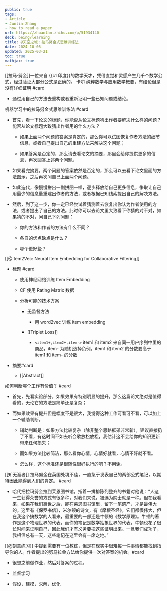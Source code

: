 ```yaml
---
public: true
tags:
- Article
- Junlin Zhang
- how to read a paper
url: https://zhuanlan.zhihu.com/p/51934140
deck: being/learning
title: @天空之城：拉马努金式思维训练法
date: 2024-10-05
updated: 2025-03-21
toc: true
mathjax: true
---
```


[[拉马·努金]]一位来自 {{c1 印度}}的数学天才，凭借直觉和灵感产生几千个数学公式，经过验证大部分公式是正确的。
卡尔 纯粹数学与应用数学概要，有结论但是没有详细证明 #card
  + 通过用自己的方法去重构或者重新证明一些已知问题或结论。

机器学习中的拉马努金式思维训练法 #card
  + 首先，看一下论文的标题，你能否从论文标题猜出作者要解决什么样的问题？能否从论文标题大致猜出作者用的什么方法？

    + 如果上面两个问题的答案是肯定的，那么你可以试图恢复作者方法的细节信息，或者自己提出自己的重建方法来解决这个问题；

    + 如果答案是否定的，那么请去看论文的摘要，那里会给你提供更多的信息，再次回答上述两个问题。

  + 如果看完摘要，两个问题的答案依然是否定的，那么可以去看下论文里面的方法图示，之后再次问自己上面两个问题。

  + 如此迭代，像慢慢拼出一副拼图一样，逐步释放给自己更多信息，争取让自己用最少的信息量重建出作者的方法，或者根据已知线索提出自己的解决方法。

  + 然后，到了这一步，你一定已经尝试着猜测着去恢复出你认为作者使用的方法，或者提出了自己的方法。此时你可以去论文里大致看下你猜的对不对，如果猜的不对，问自己下列问题：

    + 你的方法和作者的方法有什么不同？

    + 各自的优点缺点是什么？

    + 哪个更好些？

[[@Item2Vec: Neural Item Embedding for Collaborative Filtering]]

  + 标题 #card
    + 使用神经网络训练 Item Embedding

    + CF 使用 Rating Matrix 数据

    + 分析可能的技术方案

      + 无监督方法

        + 用 word2vec 训练 item embedding

      + [[Triplet Loss]]

        + `<item1+,item2+,item->` item1 和 item2 来自同一用户序列中里的商品，item- 为随机选择负例。item1 和 item2 的分数要高于 item1 和 item- 的分数

  + 摘要#card
    + [[Abstract]]


如何判断哪个工作有价值？ #card
  + 首先，先看实验部分，如果效果有特别明显的提升，那么这篇论文绝对是值得看的，无论它的方法是简单还是复杂；

  + 而如果效果有提升但是幅度不是很大，我觉得这种工作可看可不看，可以加上一个辅助判断。

    + 辅助判断是：如果方法比较复杂（除非整个思路框架非常新），建议直接扔了不看，有这时间不如去听会歌放松放松，我估计这不会给你的知识更新带来任何损失；

    + 而如果方法比较简洁，那么看你心情，心情好就看，心情不好就不看。

    + 怎么样，这个标准还是很随性很好执行的吧？不用谢。



[[知无涯者]] 拉马努金在英国处境不佳，一直急于发表自己的两部公式笔记，以期待因此能得到人们的肯定。 #card
  + 哈代把拉玛努金拉到莱恩图书馆，指着一排排陈列整齐的书籍对他说：“人这一生获得荣誉的方式有很多种，对我们来说，被选为院士就是一种。但在我看来，如果在我们离世之后，能在莱恩图书馆里，留下一笔遗产，才是最伟大的。这里有《保罗书信》，米尔顿的诗文，有《摩根圣经》，它们都很伟大，但在我这个搞数学的人看来，最重要的一部还是牛顿的《数学原理》。牛顿的著作是这个物理世界的代表，而你的笔记是数学抽象世界的代表，牛顿也花了很长时间来证明自己，因此我们才有义务要把这些证明出来。一旦我们成功了，我相信总有一天，这些笔记在这里会有一席之地。”

[[@刻意练习]] 中提到需要有一位教练，但是在现实中很难每一件事情都能找到指导你的人。作者提出的努马拉金方法给你提供一次对答案的机会。#card
  + 很想之前做作业，然后对答案的过程。

  + 监督学习

  + 假设，建模，求解，优化




